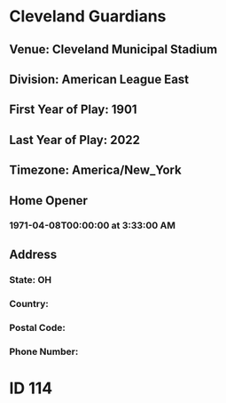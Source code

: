 # Cleveland Guardians
## Venue: Cleveland Municipal Stadium
## Division: American League East
## First Year of Play: 1901
## Last Year of Play: 2022
## Timezone: America/New_York
## Home Opener
### 1971-04-08T00:00:00 at 3:33:00 AM
## Address
### 
### State: OH
### Country: 
### Postal Code: 
### Phone Number: 
# ID 114